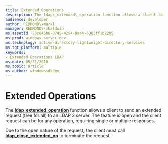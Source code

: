 ```yaml
---
title: Extended Operations
description: The ldap\_extended\_operation function allows a client to send an extended request (free for all) to an LDAP 3 server. The feature is open and the client request can be for any operation, requiring single or multiple responses.
audience: developer
author: REDMOND\\markl
manager: REDMOND\\mbaldwin
ms.assetid: 25c846b6-0745-4294-8aa4-6383ff1b2205
ms.prod: windows-server-dev
ms.technology: active-directory-lightweight-directory-services
ms.tgt_platform: multiple
keywords:
- Extended Operations LDAP
ms.date: 05/31/2018
ms.topic: article
ms.author: windowssdkdev
---
```


# Extended Operations

The [**ldap\_extended\_operation**](/windows/previous-versions/Winldap/nf-winldap-ldap_extended_operation?branch=master) function allows a client to send an extended request (free for all) to an LDAP 3 server. The feature is open and the client request can be for any operation, requiring single or multiple responses.

Due to the open nature of the request, the client must call [**ldap\_close\_extended\_op**](/windows/previous-versions/Winldap/nf-winldap-ldap_close_extended_op?branch=master) to terminate the request.

 

 




